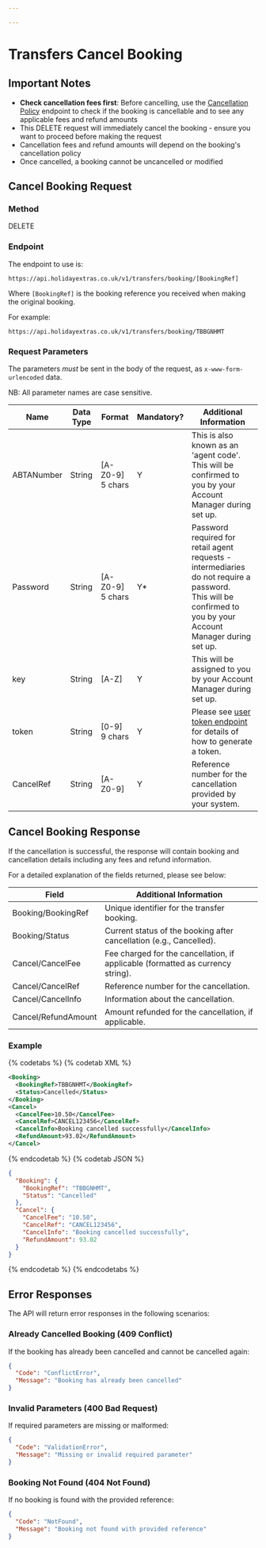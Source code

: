 ```yaml
---

---
```


# Transfers Cancel Booking

## Important Notes

- **Check cancellation fees first**: Before cancelling, use the [Cancellation Policy](/hxapi/transfers/cancellation-policy/) endpoint to check if the booking is cancellable and to see any applicable fees and refund amounts
- This DELETE request will immediately cancel the booking - ensure you want to proceed before making the request
- Cancellation fees and refund amounts will depend on the booking's cancellation policy
- Once cancelled, a booking cannot be uncancelled or modified

## Cancel Booking Request

### Method

DELETE

### Endpoint

The endpoint to use is:

```
https://api.holidayextras.co.uk/v1/transfers/booking/[BookingRef]
```

Where ```[BookingRef]``` is the booking reference you received when making the original booking.

For example:
```
https://api.holidayextras.co.uk/v1/transfers/booking/TBBGNHMT
```

### Request Parameters

The parameters _must_ be sent in the body of the request, as `x-www-form-urlencoded` data.

NB: All parameter names are case sensitive.

| Name               | Data Type | Format           | Mandatory? | Additional Information                                                                                                                                                                                                                                                                       |
|--------------------|-----------|------------------|------------|----------------------------------------------------------------------------------------------------------------------------------------------------------------------------------------------------------------------------------------------------------------------------------------------|
| ABTANumber         | String    | [A-Z0-9] 5 chars | Y          | This is also known as an 'agent code'. This will be confirmed to you by your Account Manager during set up.                                                                                                                                                                                  |
| Password           | String    | [A-Z0-9] 5 chars | Y*         | Password required for retail agent requests - intermediaries do not require a password.<br />This will be confirmed to you by your Account Manager during set up.                                                                                                                            |
| key                | String    | [A-Z]            | Y          | This will be assigned to you by your Account Manager during set up.                                                                                                                                                                                                                          |
| token              | String    | [0-9] 9 chars    | Y          | Please see [user token endpoint](/hxapi/usertoken) for details of how to generate a token.                                                                                                                                                                                                   |
| CancelRef          | String    | [A-Z0-9]         | Y          | Reference number for the cancellation provided by your system.                                                                                                                                                                                                                               |

## Cancel Booking Response

If the cancellation is successful, the response will contain booking and cancellation details including any fees and refund information.

For a detailed explanation of the fields returned, please see below:

| Field                                     | Additional Information                                                                                                                                     |
|-------------------------------------------|------------------------------------------------------------------------------------------------------------------------------------------------------------|
| Booking/BookingRef                        | Unique identifier for the transfer booking.                                                                                                               |
| Booking/Status                            | Current status of the booking after cancellation (e.g., Cancelled).                                                                                      |
| Cancel/CancelFee                          | Fee charged for the cancellation, if applicable (formatted as currency string).                                                                           |
| Cancel/CancelRef                          | Reference number for the cancellation.                                                                                                                    |
| Cancel/CancelInfo                         | Information about the cancellation.                                                                                                                       |
| Cancel/RefundAmount                       | Amount refunded for the cancellation, if applicable.                                                                                                      |

### Example

{% codetabs %}
{% codetab XML %}
```xml
<Booking>
  <BookingRef>TBBGNHMT</BookingRef>
  <Status>Cancelled</Status>
</Booking>
<Cancel>
  <CancelFee>10.50</CancelFee>
  <CancelRef>CANCEL123456</CancelRef>
  <CancelInfo>Booking cancelled successfully</CancelInfo>
  <RefundAmount>93.02</RefundAmount>
</Cancel>
```
{% endcodetab %}
{% codetab JSON %}
```json
{
  "Booking": {
    "BookingRef": "TBBGNHMT",
    "Status": "Cancelled"
  },
  "Cancel": {
    "CancelFee": "10.50",
    "CancelRef": "CANCEL123456",
    "CancelInfo": "Booking cancelled successfully",
    "RefundAmount": 93.02
  }
}
```
{% endcodetab %}
{% endcodetabs %}

## Error Responses

The API will return error responses in the following scenarios:

### Already Cancelled Booking (409 Conflict)

If the booking has already been cancelled and cannot be cancelled again:

```json
{
  "Code": "ConflictError",
  "Message": "Booking has already been cancelled"
}
```

### Invalid Parameters (400 Bad Request)

If required parameters are missing or malformed:

```json
{
  "Code": "ValidationError",
  "Message": "Missing or invalid required parameter"
}
```

### Booking Not Found (404 Not Found)

If no booking is found with the provided reference:

```json
{
  "Code": "NotFound",
  "Message": "Booking not found with provided reference"
}
```
